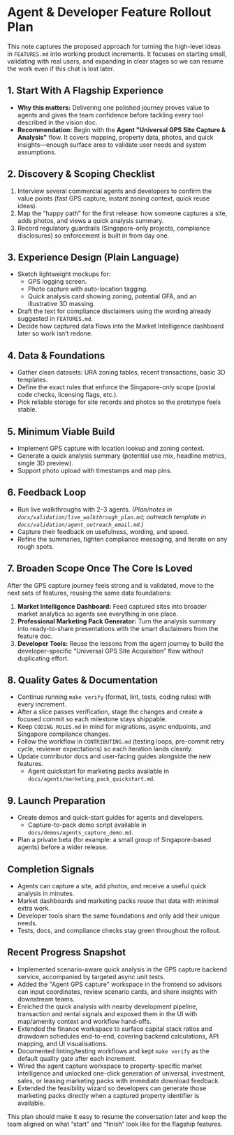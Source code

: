# Agent & Developer Feature Rollout Plan

This note captures the proposed approach for turning the high-level ideas in
`FEATURES.md` into working product increments. It focuses on starting small,
validating with real users, and expanding in clear stages so we can resume the
work even if this chat is lost later.

## 1. Start With A Flagship Experience

- **Why this matters:** Delivering one polished journey proves value to agents
  and gives the team confidence before tackling every tool described in the
  vision doc.
- **Recommendation:** Begin with the **Agent "Universal GPS Site Capture &
  Analysis"** flow. It covers mapping, property data, photos, and quick
  insights—enough surface area to validate user needs and system assumptions.

## 2. Discovery & Scoping Checklist

1. Interview several commercial agents and developers to confirm the value
   points (fast GPS capture, instant zoning context, quick reuse ideas).
2. Map the “happy path” for the first release: how someone captures a site,
   adds photos, and views a quick analysis summary.
3. Record regulatory guardrails (Singapore-only projects, compliance
   disclosures) so enforcement is built in from day one.

## 3. Experience Design (Plain Language)

- Sketch lightweight mockups for:
  - GPS logging screen.
  - Photo capture with auto-location tagging.
  - Quick analysis card showing zoning, potential GFA, and an illustrative 3D
    massing.
- Draft the text for compliance disclaimers using the wording already suggested
  in `FEATURES.md`.
- Decide how captured data flows into the Market Intelligence dashboard later so
  work isn’t redone.

## 4. Data & Foundations

- Gather clean datasets: URA zoning tables, recent transactions, basic 3D
  templates.
- Define the exact rules that enforce the Singapore-only scope (postal code
  checks, licensing flags, etc.).
- Pick reliable storage for site records and photos so the prototype feels
  stable.

## 5. Minimum Viable Build

- Implement GPS capture with location lookup and zoning context.
- Generate a quick analysis summary (potential use mix, headline metrics, single
  3D preview).
- Support photo upload with timestamps and map pins.

## 6. Feedback Loop

- Run live walkthroughs with 2–3 agents. *(Plan/notes in `docs/validation/live_walkthrough_plan.md`; outreach template in `docs/validation/agent_outreach_email.md`.)*
- Capture their feedback on usefulness, wording, and speed.
- Refine the summaries, tighten compliance messaging, and iterate on any rough
  spots.

## 7. Broaden Scope Once The Core Is Loved

After the GPS capture journey feels strong and is validated, move to the next
sets of features, reusing the same data foundations:

1. **Market Intelligence Dashboard:** Feed captured sites into broader market
   analytics so agents see everything in one place.
2. **Professional Marketing Pack Generator:** Turn the analysis summary into
   ready-to-share presentations with the smart disclaimers from the feature doc.
3. **Developer Tools:** Reuse the lessons from the agent journey to build the
   developer-specific “Universal GPS Site Acquisition” flow without duplicating
   effort.

## 8. Quality Gates & Documentation

- Continue running `make verify` (format, lint, tests, coding rules) with every
  increment.
- After a slice passes verification, stage the changes and create a focused
  commit so each milestone stays shippable.
- Keep `CODING_RULES.md` in mind for migrations, async endpoints, and Singapore
  compliance changes.
- Follow the workflow in `CONTRIBUTING.md` (testing loops, pre-commit retry
  cycle, reviewer expectations) so each iteration lands cleanly.
- Update contributor docs and user-facing guides alongside the new features.
  - Agent quickstart for marketing packs available in
    `docs/agents/marketing_pack_quickstart.md`.

## 9. Launch Preparation

- Create demos and quick-start guides for agents and developers.
  - Capture-to-pack demo script available in `docs/demos/agents_capture_demo.md`.
- Plan a private beta (for example: a small group of Singapore-based agents)
  before a wider release.

## Completion Signals

- Agents can capture a site, add photos, and receive a useful quick analysis in
  minutes.
- Market dashboards and marketing packs reuse that data with minimal extra work.
- Developer tools share the same foundations and only add their unique needs.
- Tests, docs, and compliance checks stay green throughout the rollout.

## Recent Progress Snapshot

- Implemented scenario-aware quick analysis in the GPS capture backend service,
  accompanied by targeted async unit tests.
- Added the "Agent GPS capture" workspace in the frontend so advisors can input
  coordinates, review scenario cards, and share insights with downstream teams.
- Enriched the quick analysis with nearby development pipeline, transaction and
  rental signals and exposed them in the UI with map/amenity context and
  workflow hand-offs.
- Extended the finance workspace to surface capital stack ratios and drawdown
  schedules end-to-end, covering backend calculations, API mapping, and UI
  visualisations.
- Documented linting/testing workflows and kept `make verify` as the default
  quality gate after each increment.
- Wired the agent capture workspace to property-specific market intelligence
  and unlocked one-click generation of universal, investment, sales, or leasing
  marketing packs with immediate download feedback.
- Extended the feasibility wizard so developers can generate those marketing
  packs directly when a captured property identifier is available.

This plan should make it easy to resume the conversation later and keep the team
aligned on what “start” and “finish” look like for the flagship features.
